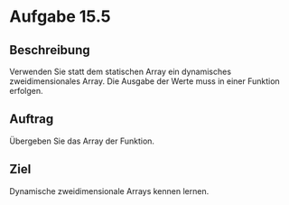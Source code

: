 # Aufgabe 15.5


## Beschreibung
Verwenden Sie statt dem statischen Array ein dynamisches zweidimensionales Array. 
Die Ausgabe der Werte muss in einer Funktion erfolgen. 


## Auftrag
Übergeben Sie das Array der Funktion. 


## Ziel
Dynamische zweidimensionale Arrays kennen lernen.
